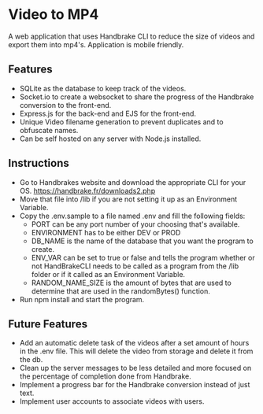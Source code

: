 # Video to MP4
A web application that uses Handbrake CLI to reduce the size of videos and export them into mp4's. Application is mobile friendly.

## Features
- SQLite as the database to keep track of the videos.
- Socket.io to create a websocket to share the progress of the Handbrake conversion to the front-end.
- Express.js for the back-end and EJS for the front-end.
- Unique Video filename generation to prevent duplicates and to obfuscate names.
- Can be self hosted on any server with Node.js installed.

## Instructions
- Go to Handbrakes website and download the appropriate CLI for your OS. https://handbrake.fr/downloads2.php
- Move that file into /lib if you are not setting it up as an Environment Variable.
- Copy the .env.sample to a file named .env and fill the following fields:
  - PORT can be any port number of your choosing that's available.
  - ENVIRONMENT has to be either DEV or PROD
  - DB_NAME is the name of the database that you want the program to create.
  - ENV_VAR can be set to true or false and tells the program whether or not HandBrakeCLI needs to be called as a program from the /lib folder or if it called as an Environment Variable.
  - RANDOM_NAME_SIZE is the amount of bytes that are used to determine that are used in the randomBytes() function.
- Run npm install and start the program.

## Future Features
- Add an automatic delete task of the videos after a set amount of hours in the .env file. This will delete the video from storage and delete it from the db.
- Clean up the server messages to be less detailed and more focused on the percentage of completion done from Handbrake.
- Implement a progress bar for the Handbrake conversion instead of just text.
- Implement user accounts to associate videos with users.
